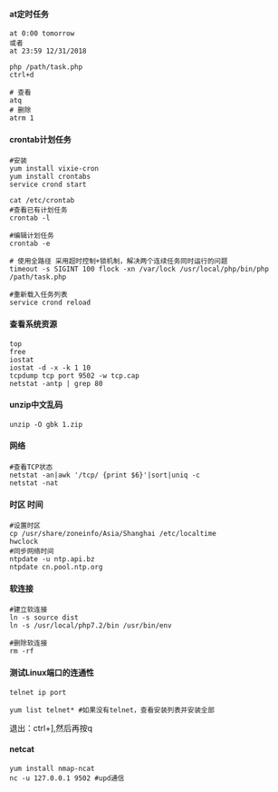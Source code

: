 #### **at定时任务**
```
at 0:00 tomorrow
或者
at 23:59 12/31/2018
 
php /path/task.php
ctrl+d
 
# 查看
atq
# 删除
atrm 1
```

#### **crontab计划任务**
```
#安装
yum install vixie-cron
yum install crontabs
service crond start
 
cat /etc/crontab
#查看已有计划任务
crontab -l
 
#编辑计划任务
crontab -e
 
# 使用全路径 采用超时控制+锁机制，解决两个连续任务同时运行的问题
timeout -s SIGINT 100 flock -xn /var/lock /usr/local/php/bin/php /path/task.php
 
#重新载入任务列表
service crond reload
```

#### **查看系统资源**
```
top
free
iostat
iostat -d -x -k 1 10
tcpdump tcp port 9502 -w tcp.cap
netstat -antp | grep 80
```

#### **unzip中文乱码**
```
unzip -O gbk 1.zip
```

#### **网络**
```
#查看TCP状态
netstat -an|awk '/tcp/ {print $6}'|sort|uniq -c
netstat -nat
```

#### **时区 时间**
```
#设置时区
cp /usr/share/zoneinfo/Asia/Shanghai /etc/localtime
hwclock
#同步网络时间
ntpdate -u ntp.api.bz
ntpdate cn.pool.ntp.org
```

#### **软连接**
```
#建立软连接
ln -s source dist
ln -s /usr/local/php7.2/bin /usr/bin/env

#删除软连接
rm -rf
```

#### **测试Linux端口的连通性**
```
telnet ip port

yum list telnet* #如果没有telnet，查看安装列表并安装全部
```
退出：ctrl+],然后再按q

#### **netcat**
```
yum install nmap-ncat
nc -u 127.0.0.1 9502 #upd通信
```
